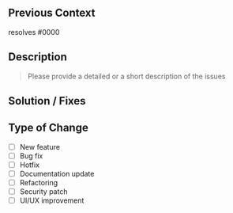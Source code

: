 ## Previous Context

resolves #0000

## Description

> Please provide a detailed or a short description of the issues

## Solution / Fixes

## Type of Change

- [ ] New feature
- [ ] Bug fix
- [ ] Hotfix
- [ ] Documentation update
- [ ] Refactoring
- [ ] Security patch
- [ ] UI/UX improvement
